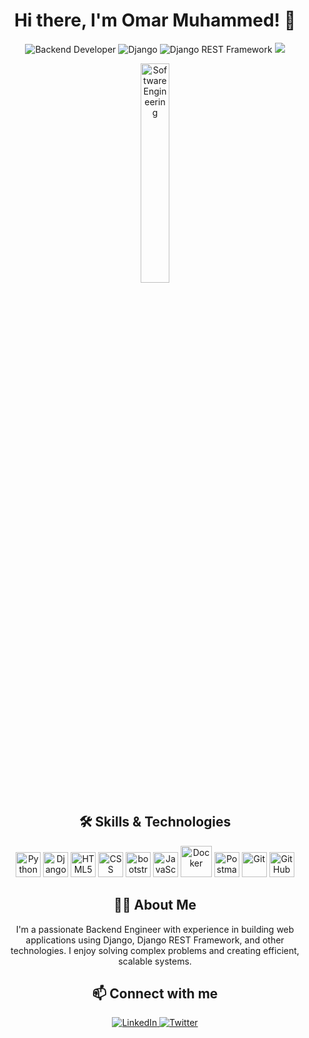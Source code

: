 <h1 align="center">Hi there, I'm Omar Muhammed! 👋</h1>
<link rel="stylesheet" href="https://cdnjs.cloudflare.com/ajax/libs/font-awesome/6.0.0-beta3/css/all.min.css">
<p align="center">
  <img src="https://img.shields.io/badge/Backend-Developer-blue" alt="Backend Developer">
  <img src="https://img.shields.io/badge/Django-092E20?logo=django&logoColor=white" alt="Django">
  <img src="https://img.shields.io/badge/DRF-ff1709?logo=django&logoColor=white" alt="Django REST Framework">
  <img src ="https://komarev.com/ghpvc/?username=OmarMuhammmed&color=blue&style=flat">
</p>
<p align="center">
  <img src="https://media1.giphy.com/media/v1.Y2lkPTc5MGI3NjExemQ4bGFwYnRlNzdzbWF2a3J0MDJ4dmppNnRkYXc0Zjh3emhhcG5hbiZlcD12MV9pbnRlcm5hbF9naWZfYnlfaWQmY3Q9Zw/cFdHXXm5GhJsc/giphy.webp" width="30%" height="30%"  alt="Software Engineering" />
</p>

<h2 align="center">🛠️ Skills & Technologies</h2>
<p align="center">
  <img src="https://img.icons8.com/color/48/000000/python.png" alt="Python" width="40" height="40"/>
  <img src="https://cdn.iconscout.com/icon/free/png-512/free-django-1-282754.png?f=webp&w=256" alt="Django" width="40" height="40"/>
  <img src="https://img.icons8.com/color/48/000000/html-5.png" alt="HTML5" width="40" height="40"/>
  <img src="https://img.icons8.com/?size=100&id=21278&format=png&color=000000" alt="CSS" width="40" height="40"/>
  <img src="https://cdn.jsdelivr.net/gh/devicons/devicon/icons/bootstrap/bootstrap-original.svg" height="40" alt="bootstrap logo"  />
  <img src="https://img.icons8.com/color/48/000000/javascript.png" alt="JavaScript" width="40" height="40"/>
  <i class="fas fa-database"></i>
  <i class="fas fa-leaf"></i>
  <img src="https://www.docker.com/sites/default/files/d8/2019-07/vertical-logo-monochromatic.png" alt="Docker" width="50px">
  <img src="https://img.icons8.com/dusk/64/000000/postman-api.png" alt="Postman" width="40" height="40"/>
  <img src="https://img.icons8.com/color/48/000000/git.png" alt="Git" width="40" height="40"/>
  <img src="https://img.icons8.com/fluent/48/000000/github.png" alt="GitHub" width="40" height="40"/>
</p>

<h2 align="center">🧑‍💻 About Me</h2>
<p align="center">
  I'm a passionate Backend Engineer with experience in building web applications using Django, Django REST Framework, and other technologies. I enjoy solving complex problems and creating efficient, scalable systems.
</p>

<h2 align="center">📫 Connect with me</h2>
<p align="center">
  <a href="https://www.linkedin.com/in/omar-muhammed-9a7428285/" target="_blank">
    <img src="https://img.icons8.com/fluent/48/000000/linkedin.png" alt="LinkedIn"/>
  </a>
  <a href="https://x.com/OmarMuhammmed" target="_blank">
    <img src="https://img.icons8.com/fluent/48/000000/twitter.png" alt="Twitter"/>
  </a>
</p>
